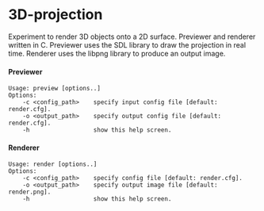 # 3D-projection
Experiment to render 3D objects onto a 2D surface. Previewer and renderer written in C. Previewer uses the SDL library to draw the projection in real time. Renderer uses the libpng library to produce an output image.

#### Previewer
```
Usage: preview [options..]
Options:
    -c <config_path>    specify input config file [default: render.cfg].
    -o <output_path>    specify output config file [default: render.cfg].
    -h                  show this help screen.
```

#### Renderer
```
Usage: render [options..]
Options:
    -c <config_path>    specify config file [default: render.cfg].
    -o <output_path>    specify output image file [default: render.png].
    -h                  show this help screen.
```
